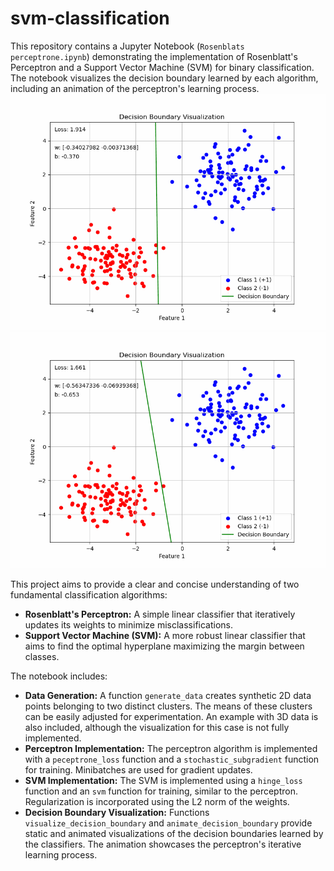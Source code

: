 # svm-classification

This repository contains a Jupyter Notebook (`Rosenblats perceptrone.ipynb`) demonstrating the implementation of Rosenblatt's Perceptron and a Support Vector Machine (SVM) for binary classification.  The notebook visualizes the decision boundary learned by each algorithm, including an animation of the perceptron's learning process.
![SVM Decision Boundary Animation](SVM2.gif) ![RP Decision Boundary Animation](decision_boundary2.gif)


This project aims to provide a clear and concise understanding of two fundamental classification algorithms:

* **Rosenblatt's Perceptron:** A simple linear classifier that iteratively updates its weights to minimize misclassifications.
* **Support Vector Machine (SVM):** A more robust linear classifier that aims to find the optimal hyperplane maximizing the margin between classes.

The notebook includes:

* **Data Generation:**  A function `generate_data` creates synthetic 2D data points belonging to two distinct clusters.  The means of these clusters can be easily adjusted for experimentation.  An example with 3D data is also included, although the visualization for this case is not fully implemented.
* **Perceptron Implementation:** The perceptron algorithm is implemented with a `peceptrone_loss` function and a `stochastic_subgradient` function for training.  Minibatches are used for gradient updates.
* **SVM Implementation:** The SVM is implemented using a `hinge_loss` function and an `svm` function for training, similar to the perceptron.  Regularization is incorporated using the L2 norm of the weights.
* **Decision Boundary Visualization:** Functions `visualize_decision_boundary` and `animate_decision_boundary` provide static and animated visualizations of the decision boundaries learned by the classifiers.  The animation showcases the perceptron's iterative learning process.
